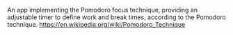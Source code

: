 An app implementing the Pomodoro focus technique, providing an adjustable timer to define work and break times, according to the Pomodoro technique.
https://en.wikipedia.org/wiki/Pomodoro_Technique
